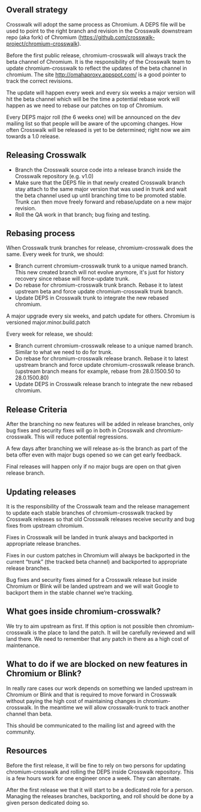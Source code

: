 ## Overall strategy
Crosswalk will adopt the same process as Chromium. A DEPS file will be used to point to the right branch and revision in the Crosswalk 
downstream repo (aka fork) of Chromium (https://github.com/crosswalk-project/chromium-crosswalk).

Before the first public release, chromium-crosswalk will always track the beta channel of Chromium. It is the responsibility of the Crosswalk team to update chromium-crosswalk to reflect the updates of the beta channel in chromium. The site http://omahaproxy.appspot.com/ is a good pointer to track the correct revisions.

The update will happen every week and every six weeks a major version will hit the beta channel which will be the time a potential rebase work will happen as we need to rebase our patches on top of Chromium.

Every DEPS major roll (the 6 weeks one) will be announced on the dev mailing list so that people will be aware of the upcoming changes. How often Crosswalk will be released is yet to be determined; right now we aim towards a 1.0 release.

## Releasing Crosswalk
* Branch the Crosswalk source code into a release branch inside the Crosswalk repository (e.g. v1.0)
* Make sure that the DEPS file in that newly created Crosswalk branch stay attach to the same major version that was used in trunk and wait the beta channel used up until branching time to be promoted stable. Trunk can then move freely forward and rebase/update on a new major revision.
* Roll the QA work in that branch; bug fixing and testing.

## Rebasing process
When Crosswalk trunk branches for release, chromium-crosswalk does the same.
Every week for trunk, we should:
* Branch current chromium-crosswalk trunk to a unique named branch. This new created branch will not evolve anymore, it's just for history recovery since rebase will force-update trunk.
* Do rebase for chromium-crosswalk trunk branch. Rebase it to latest upstream beta and force update chromium-crosswalk trunk branch.
* Update DEPS in Crosswalk trunk to integrate the new rebased chromium.

A major upgrade every six weeks, and patch update for others. Chromium is versioned major.minor.build.patch

Every week for release, we should:
* Branch current chromium-crosswalk release to a unique named branch. Similar to what we need to do for trunk.
* Do rebase for chromium-crosswalk release branch. Rebase it to latest upstream branch and force update chromium-crosswalk release branch. (upstream branch means for example, rebase from 28.0.1500.50 to 28.0.1500.80)
* Update DEPS in Crosswalk release branch to integrate the new rebased chromium.

## Release Criteria
After the branching no new features will be added in release branches, only bug fixes and security fixes will go in both in Crosswalk and chromium-crosswalk. This will reduce potential regressions.

A few days after branching we will release as-is the branch as part of the beta offer even with major bugs opened so we can get early feedback.

Final releases will happen only if no major bugs are open on that given release branch.

## Updating releases
It is the responsibility of the Crosswalk team and the release management to update each stable branches of chromium-crosswalk tracked by Crosswalk releases so that old Crosswalk releases receive security and bug fixes from upstream chromium.

Fixes in Crosswalk will be landed in trunk always and backported in appropriate release branches.

Fixes in our custom patches in Chromium will always be backported in the current “trunk” (the tracked beta channel) and backported to appropriate release branches.

Bug fixes and security fixes aimed for a Crosswalk release but inside Chromium or Blink will be landed upstream and we will wait Google to backport them in the stable channel we’re tracking.

## What goes inside chromium-crosswalk?
We try to aim upstream as first. If this option is not possible then chromium-crosswalk is the place to land the patch. It will be carefully reviewed and will land there. We need to remember that any patch in there as a high cost of maintenance.

## What to do if we are blocked on new features in Chromium or Blink?
In really rare cases our work depends on something we landed upstream in Chromium or Blink and that is required to move forward in Crosswalk without paying the high cost of maintaining changes in chromium-crosswalk. In the meantime we will allow crosswalk-trunk to track another channel than beta.

This should be communicated to the mailing list and agreed with the community.

## Resources
Before the first release, it will be fine to rely on two persons for updating chromium-crosswalk and rolling the DEPS inside Crosswalk repository. This is a few hours work for one engineer once a week. They can alternate.

After the first release we that it will start to be a dedicated role for a person. Managing the releases branches, backporting, and roll should be done by a given person dedicated doing so.
